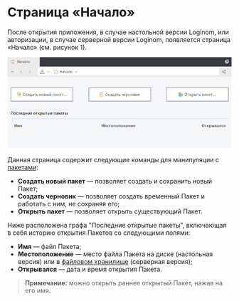 # Страница «Начало»

После открытия приложения, в случае настольной версии Loginom, или авторизации, в случае серверной версии Loginom, появляется страница «Начало» (см. рисунок 1).

![Страница «Начало».](./home-page.png)

Данная страница содержит следующие команды для манипуляции с [пакетами](../quick-start/package.md):

* **Создать новый пакет** — позволяет создать и сохранить новый Пакет;
* **Создать черновик** — позволяет создать временный Пакет и работать с ним, не сохраняя его;
* **Открыть пакет** — позволяет открыть существующий Пакет.

Ниже расположена графа "Последние открытые пакеты", включающая в себя историю открытия Пакетов со следующими полями:

* **Имя** — файл Пакета;
* **Местоположение** — место файла Пакета на диске (настольная версия) или в [файловом хранилище](../location_user_files.md) (серверная версия);
* **Открывался** — дата и время открытия Пакета.

>**Примечание:** можно открыть раннее открытый Пакет, нажав на его имя.